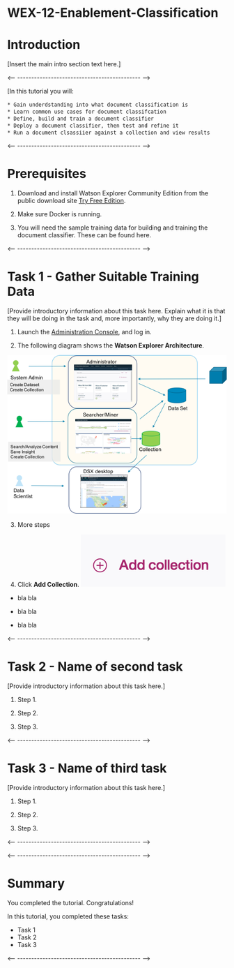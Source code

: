 # WEX-12-Enablement-Classification

# Introduction
<!-- Main intro section

In several paragraphs, explain the basic concepts and tools that are used in the tutorial and why.

What is the business value you get from doing this tutorial?

Identify the best practices and architectures on the GM site in line.

Supply the link to the Github project that contains the code used in the tutorial.-->

[Insert the main intro section text here.]

<!--This is a shorter intro section that briefly explains the steps the user will complete or what the user will learn by completing the tutorial.-->

<-- -------------------------------------------- -->

[In this tutorial you will: 
  
    * Gain underdstanding into what document classification is
    * Learn common use cases for document classifcation
    * Define, build and train a document classifier
    * Deploy a document classifier, then test and refine it
    * Run a document clsassiier against a collection and view results

<!-- If you need to include content for IBMers only, add the content within the ibm Only tags. For example: -->

<-- -------------------------------------------- -->
# Prerequisites
<!--Provide a numbered list of pre-requisites.  Assume that the people taking the 
tutorials have no prior knowledge of any of the technology used. If there is an environment that can be used to run the tutorial, you must create it and point to it from the prerequisites.  Ensure that you can run through the tutorial on the environment specified. A few example pre-requisites are included below. Replace the steps with your own.-->

1. Download and install Watson Explorer Community Edition from the public download site <a href="https://www.ibm.com/us-en/marketplace/content-analytics">Try Free Edition</a>.

2. Make sure Docker is running.

3. You will need the sample training data for building and training the document classifier. These can be found here.

<-- -------------------------------------------- -->

# Task 1 - Gather Suitable Training Data

[Provide introductory information about this task here.  Explain what it is that they will be doing in the task and, more importantly, why they are doing it.]

<!--Provide the steps for the first task in the tutorial below.  Some example steps are provided below.  These example steps show you how to use markdown formatting for bold text, inserting images, and bulleted lists.-->

1. Launch the <a href="https://localhost/admin/main/#/">Administration Console</a>, and log in.

2. The following diagram shows the **Watson Explorer Architecture**.

 ![alt text](images/tutorials/Picture1.png "Watson Explorer Architecture")

3.  More steps

4. Click **Add Collection**. ![alt text](images/tutorials/AddCollection.png "Add Collection Button")

 * bla bla 
 
 * bla bla 
 
 * bla bla 
 

<-- -------------------------------------------- -->


# Task 2 - Name of second task

[Provide introductory information about this task here.]

<!--Provide the steps for the second task in the tutorial below.-->

1. Step 1.

2. Step 2.

3. Step 3.


<-- -------------------------------------------- -->

# Task 3 - Name of third  task

[Provide introductory information about this task here.]

<!--Provide the steps for the second task in the tutorial below.-->

1. Step 1.

2. Step 2.

3. Step 3.


<-- -------------------------------------------- -->


<!-- Add additional tasks as needed. -->


<-- -------------------------------------------- -->

# Summary

<!--Include a summary of what the user learned by completing the tutorial-->

You completed the tutorial. Congratulations! 

In this tutorial, you completed these tasks:

  * Task 1
  * Task 2
  * Task 3  

<-- -------------------------------------------- -->
